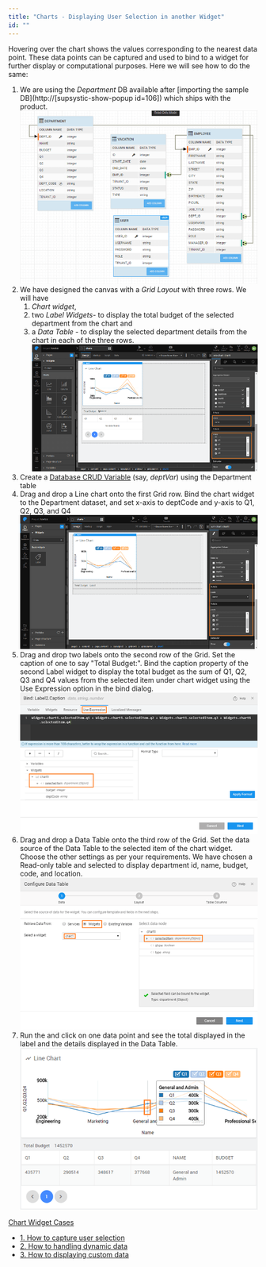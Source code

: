 ```yaml
---
title: "Charts - Displaying User Selection in another Widget"
id: ""
---
```


Hovering over the chart shows the values corresponding to the nearest data point. These data points can be captured and used to bind to a widget for further display or computational purposes. Here we will see how to do the same:

1. We are using the _Department_ DB available after [importing the sample DB](http://[supsystic-show-popup id=106]) which ships with the product. [![](/learn/assets/db_apis_db.png)](/learn/assets/db_apis_db.png)
2. We have designed the canvas with a _Grid Layout_ with three rows. We will have
    1. _Chart widget_,
    2. two _Label Widgets_\- to display the total budget of the selected department from the chart and
    3. a _Data Table_ - to display the selected department details from the chart in each of the three rows. [![](/learn/assets/chart_sel_design.png)](/learn/assets/chart_sel_design.png)
3. Create a [Database CRUD Variable](/learn/assets/var_sel.png) (say, _deptVar_) using the Department table
4. Drag and drop a Line chart onto the first Grid row. Bind the chart widget to the Department dataset, and set x-axis to deptCode and y-axis to Q1, Q2, Q3, and Q4 [![](/learn/assets/chart_sel_chart.png)](/learn/assets/chart_sel_chart.png)
5. Drag and drop two labels onto the second row of the Grid. Set the caption of one to say "Total Budget:". Bind the caption property of the second Label widget to display the total budget as the sum of Q1, Q2, Q3 and Q4 values from the selected item under chart widget using the Use Expression option in the bind dialog. [![](/learn/assets/chart_sel_label.png)](/learn/assets/chart_sel_label.png)
6. Drag and drop a Data Table onto the third row of the Grid. Set the data source of the Data Table to the selected item of the chart widget. Choose the other settings as per your requirements. We have chosen a Read-only table and selected to display department id, name, budget, code, and location. [![](/learn/assets/chart_sel_dt.png)](/learn/assets/chart_sel_dt.png)
7. Run the and click on one data point and see the total displayed in the label and the details displayed in the Data Table. [![](/learn/assets/chart_sel_run.png)](/learn/assets/chart_sel_run.png)

[Chart Widget Cases](/learn/app-development/widgets/chart/chart-widget/#use-cases)

- [1\. How to capture user selection](/learn/how-tos/charts-displaying-user-selection-another-widget/)
- [2\. How to handling dynamic data](/learn/how-tos/charts-handling-dynamic-data/)
- [3\. How to displaying custom data](/learn/how-tos/charts-custom-data/)
